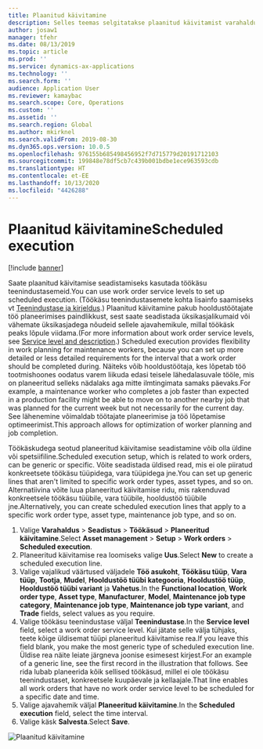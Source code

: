 ```yaml
---
title: Plaanitud käivitamine
description: Selles teemas selgitatakse plaanitud käivitamist varahalduses.
author: josaw1
manager: tfehr
ms.date: 08/13/2019
ms.topic: article
ms.prod: ''
ms.service: dynamics-ax-applications
ms.technology: ''
ms.search.form: ''
audience: Application User
ms.reviewer: kamaybac
ms.search.scope: Core, Operations
ms.custom: ''
ms.assetid: ''
ms.search.region: Global
ms.author: mkirknel
ms.search.validFrom: 2019-08-30
ms.dyn365.ops.version: 10.0.5
ms.openlocfilehash: 976155b685498456952f7d715779d20191712103
ms.sourcegitcommit: 199848e78df5cb7c439b001bdbe1ece963593cdb
ms.translationtype: HT
ms.contentlocale: et-EE
ms.lasthandoff: 10/13/2020
ms.locfileid: "4426288"
---
```

# <a name="scheduled-execution"></a><span data-ttu-id="40bf6-103">Plaanitud käivitamine</span><span class="sxs-lookup"><span data-stu-id="40bf6-103">Scheduled execution</span></span>

[!include [banner](../../includes/banner.md)]

 

<span data-ttu-id="40bf6-104">Saate plaanitud käivitamise seadistamiseks kasutada töökäsu teenindustasemeid.</span><span class="sxs-lookup"><span data-stu-id="40bf6-104">You can use work order service levels to set up scheduled execution.</span></span> <span data-ttu-id="40bf6-105">(Töökäsu teenindustasemete kohta lisainfo saamiseks vt [Teenindustase ja kirjeldus](service-level-and-description.md).) Plaanitud käivitamine pakub hooldustöötajate töö planeerimises paindlikkust, sest saate seadistada üksikasjalikumaid või vähemate üksikasjadega nõudeid sellele ajavahemikule, millal töökäsk peaks lõpule viidama.</span><span class="sxs-lookup"><span data-stu-id="40bf6-105">(For more information about work order service levels, see [Service level and description](service-level-and-description.md).) Scheduled execution provides flexibility in work planning for maintenance workers, because you can set up more detailed or less detailed requirements for the interval that a work order should be completed during.</span></span> <span data-ttu-id="40bf6-106">Näiteks võib hooldustöötaja, kes lõpetab töö tootmishoones oodatus varem liikuda edasi teisele lähedalasuvale tööle, mis on planeeritud selleks nädalaks aga mitte ilmtingimata samaks päevaks.</span><span class="sxs-lookup"><span data-stu-id="40bf6-106">For example, a maintenance worker who completes a job faster than expected in a production facility might be able to move on to another nearby job that was planned for the current week but not necessarily for the current day.</span></span> <span data-ttu-id="40bf6-107">See lähenemine võimaldab töötajate planeerimise ja töö lõpetamise optimeerimist.</span><span class="sxs-lookup"><span data-stu-id="40bf6-107">This approach allows for optimization of worker planning and job completion.</span></span>

<span data-ttu-id="40bf6-108">Töökäskudega seotud planeeritud käivitamise seadistamine võib olla üldine või spetsiifiline.</span><span class="sxs-lookup"><span data-stu-id="40bf6-108">Scheduled execution setup, which is related to work orders, can be generic or specific.</span></span> <span data-ttu-id="40bf6-109">Võite seadistada üldised read, mis ei ole piiratud konkreetsete töökäsu tüüpidega, vara tüüpidega jne.</span><span class="sxs-lookup"><span data-stu-id="40bf6-109">You can set up generic lines that aren't limited to specific work order types, asset types, and so on.</span></span> <span data-ttu-id="40bf6-110">Alternatiivina võite luua planeeritud käivitamise ridu, mis rakenduvad konkreetsele töökäsu tüübile, vara tüübile, hooldustöö tüübile jne.</span><span class="sxs-lookup"><span data-stu-id="40bf6-110">Alternatively, you can create scheduled execution lines that apply to a specific work order type, asset type, maintenance job type, and so on.</span></span>

1. <span data-ttu-id="40bf6-111">Valige **Varahaldus** \> **Seadistus** \> **Töökäsud** \> **Planeeritud käivitamine**.</span><span class="sxs-lookup"><span data-stu-id="40bf6-111">Select **Asset management** \> **Setup** \> **Work orders** \> **Scheduled execution**.</span></span>
2. <span data-ttu-id="40bf6-112">Planeeritud käivitamise rea loomiseks valige **Uus**.</span><span class="sxs-lookup"><span data-stu-id="40bf6-112">Select **New** to create a scheduled execution line.</span></span>
3. <span data-ttu-id="40bf6-113">Valige vajalikud väärtused väljadele **Töö asukoht**, **Töökäsu tüüp**, **Vara tüüp**, **Tootja**, **Mudel**, **Hooldustöö tüübi kategooria**, **Hooldustöö tüüp**, **Hooldustöö tüübi variant** ja **Vahetus**.</span><span class="sxs-lookup"><span data-stu-id="40bf6-113">In the **Functional location**, **Work order type**, **Asset type**, **Manufacturer**, **Model**, **Maintenance job type category**, **Maintenance job type**, **Maintenance job type variant**, and **Trade** fields, select values as you require.</span></span>
4. <span data-ttu-id="40bf6-114">Valige töökäsu teenindustase väljal **Teenindustase**.</span><span class="sxs-lookup"><span data-stu-id="40bf6-114">In the **Service level** field, select a work order service level.</span></span> <span data-ttu-id="40bf6-115">Kui jätate selle välja tühjaks, teete kõige üldisemat tüüpi planeeritud käivitamise rea.</span><span class="sxs-lookup"><span data-stu-id="40bf6-115">If you leave this field blank, you make the most generic type of scheduled execution line.</span></span> <span data-ttu-id="40bf6-116">Üldise rea näite leiate järgneva joonise esimesest kirjest.</span><span class="sxs-lookup"><span data-stu-id="40bf6-116">For an example of a generic line, see the first record in the illustration that follows.</span></span> <span data-ttu-id="40bf6-117">See rida lubab planeerida kõik sellised töökäsud, millel ei ole töökäsu teenindustaset, konkreetsele kuupäevale ja kellaajale.</span><span class="sxs-lookup"><span data-stu-id="40bf6-117">That line enables all work orders that have no work order service level to be scheduled for a specific date and time.</span></span>
5. <span data-ttu-id="40bf6-118">Valige ajavahemik väljal **Planeeritud käivitamine**.</span><span class="sxs-lookup"><span data-stu-id="40bf6-118">In the **Scheduled execution** field, select the time interval.</span></span>
6. <span data-ttu-id="40bf6-119">Valige käsk **Salvesta**.</span><span class="sxs-lookup"><span data-stu-id="40bf6-119">Select **Save**.</span></span>

![Plaanitud käivitamine](media/20-setup-for-work-orders.png)
